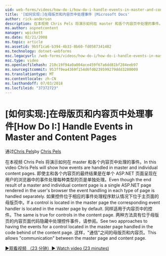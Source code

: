 ```yaml
---
uid: web-forms/videos/how-do-i/how-do-i-handle-events-in-master-and-content-pages
title: '[如何实现:]在母版页和内容页中处理事件 |Microsoft Docs'
author: rick-anderson
description: 在本视频 Chris Pels 将演示如何在 master 和各个内容页中处理的事件。 即使主和各个 conte 的最终结果...
ms.author: aspnetcontent
manager: wpickett
ms.date: 02/21/2008
ms.topic: article
ms.assetid: 9b5f1ca6-b394-4b33-8b60-fd0587341482
ms.technology: dotnet-webforms
msc.legacyurl: /web-forms/videos/how-do-i/how-do-i-handle-events-in-master-and-content-pages
msc.type: video
ms.openlocfilehash: 210c19f94a0a004ace459f67a6dd81bf284eeb97
ms.sourcegitcommit: 953ff9ea4369f154d6fd0239599279ddd3280009
ms.translationtype: MT
ms.contentlocale: zh-CN
ms.lasthandoff: 07/03/2018
ms.locfileid: "37372723"
---
```

<a name="how-do-i-handle-events-in-master-and-content-pages"></a><span data-ttu-id="a7bef-104">[如何实现:]在母版页和内容页中处理事件</span><span class="sxs-lookup"><span data-stu-id="a7bef-104">[How Do I:] Handle Events in Master and Content Pages</span></span>
====================
<span data-ttu-id="a7bef-105">通过[Chris Pels](https://twitter.com/chrispels)</span><span class="sxs-lookup"><span data-stu-id="a7bef-105">by [Chris Pels](https://twitter.com/chrispels)</span></span>

<span data-ttu-id="a7bef-106">在本视频 Chris Pels 将演示如何在 master 和各个内容页中处理的事件。</span><span class="sxs-lookup"><span data-stu-id="a7bef-106">In this video Chris Pels will show how events are handled in master and individual content pages.</span></span> <span data-ttu-id="a7bef-107">即使主和各个内容页的最终结果是在单个 ASP.NET 页面呈现在用户的浏览器中的事件处理每种类型的页是单独处理。</span><span class="sxs-lookup"><span data-stu-id="a7bef-107">Even though the end result of a master and individual content page is a single ASP.NET page rendered in the user's browser the event handling in each type of page is handled separately.</span></span> <span data-ttu-id="a7bef-108">如果控件位于相应的事件处理程序默认情况下位于主页面的母版页中。</span><span class="sxs-lookup"><span data-stu-id="a7bef-108">If a control is located in the master page the corresponding event handler is located in the master page by default.</span></span> <span data-ttu-id="a7bef-109">同样适用于内容页中的控件。</span><span class="sxs-lookup"><span data-stu-id="a7bef-109">The same is true for controls in the content page.</span></span> <span data-ttu-id="a7bef-110">两种方法具有位于母版页的内容页面代码隐藏中处理控件事件，请参阅。</span><span class="sxs-lookup"><span data-stu-id="a7bef-110">See two approaches to having the events for a control located in the master page handled in the code behind of the content page.</span></span> <span data-ttu-id="a7bef-111">这样，"通信"之间的母版页和内容页。</span><span class="sxs-lookup"><span data-stu-id="a7bef-111">This allows "communication" between the master page and content page.</span></span>

[<span data-ttu-id="a7bef-112">&#9654;观看视频 （23 分钟）</span><span class="sxs-lookup"><span data-stu-id="a7bef-112">&#9654; Watch video (23 minutes)</span></span>](https://channel9.msdn.com/Blogs/ASP-NET-Site-Videos/how-do-i-handle-events-in-master-and-content-pages)

